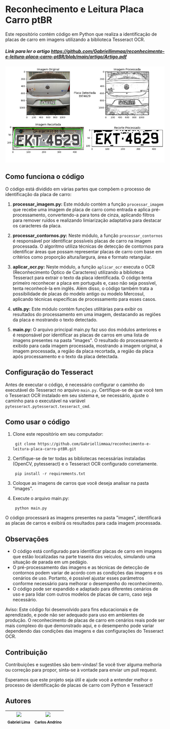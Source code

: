 # Reconhecimento e Leitura Placa Carro ptBR
Este repositório contém código em Python que realiza a identificação de placas de carro em imagens utilizando a biblioteca Tesseract OCR.

##### Link para ler o artigo https://github.com/Gabriellimmaa/reconhecimento-e-leitura-placa-carro-ptBR/blob/main/artigo/Artigo.pdf

<p align="center">
  <img src="artigo/img.png" height="auto" width="700" alt="resultado">
</p>

## Como funciona o código
O código está dividido em várias partes que compõem o processo de identificação da placa de carro:

1. **processar_imagem.py:** Este módulo contém a função `processar_imagem` que recebe uma imagem de placa de carro como entrada e aplica pré-processamento, convertendo-a para tons de cinza, aplicando filtros para remover ruídos e realizando limiarização adaptativa para destacar os caracteres da placa.
   
3. **processar_contornos.py:** Neste módulo, a função `processar_contornos` é responsável por identificar possíveis placas de carro na imagem processada. O algoritmo utiliza técnicas de detecção de contornos para identificar áreas que possam representar placas de carro com base em critérios como proporção altura/largura, área e formato retangular.
   
5. **aplicar_ocr.py:** Neste módulo, a função `aplicar_ocr` executa o OCR (Reconhecimento Óptico de Caracteres) utilizando a biblioteca Tesseract para extrair o texto da placa identificada. O código tenta primeiro reconhecer a placa em português e, caso não seja possível, tenta reconhecê-la em inglês. Além disso, o código também trata a possibilidade de placas do modelo antigo ou modelo Mercosul, aplicando técnicas específicas de processamento para esses casos.
   
7. **utils.py:** Este módulo contém funções utilitárias para exibir os resultados do processamento em uma imagem, destacando as regiões da placa e mostrando o texto detectado.
   
9. **main.py:** O arquivo principal main.py faz uso dos módulos anteriores e é responsável por identificar as placas de carros em uma lista de imagens presentes na pasta "images". O resultado do processamento é exibido para cada imagem processada, mostrando a imagem original, a imagem processada, a região da placa recortada, a região da placa após processamento e o texto da placa detectada.

## Configuração do Tesseract
Antes de executar o código, é necessário configurar o caminho do executável do Tesseract no arquivo `main.py`. Certifique-se de que você tem o Tesseract OCR instalado em seu sistema e, se necessário, ajuste o caminho para o executável na variável `pytesseract.pytesseract.tesseract_cmd`.

## Como usar o código
1. Clone este repositório em seu computador:
     
        git clone https://github.com/Gabriellimmaa/reconhecimento-e-leitura-placa-carro-ptBR.git
      
3. Certifique-se de ter todas as bibliotecas necessárias instaladas (OpenCV, pytesseract) e o Tesseract OCR configurado corretamente.
     
        pip install -r requirements.txt
      
5. Coloque as imagens de carros que você deseja analisar na pasta "images".
6. Execute o arquivo main.py:
     
        python main.py
      
O código processará as imagens presentes na pasta "images", identificará as placas de carros e exibirá os resultados para cada imagem processada.
## Observações
- O código está configurado para identificar placas de carro em imagens que estão localizadas na parte traseira dos veículos, simulando uma situação de parada em um pedágio.
- O pré-processamento das imagens e as técnicas de detecção de contornos podem variar de acordo com as condições das imagens e os cenários de uso. Portanto, é possível ajustar esses parâmetros conforme necessário para melhorar o desempenho do reconhecimento.
- O código pode ser expandido e adaptado para diferentes cenários de uso e para lidar com outros modelos de placas de carro, caso seja necessário.

Aviso: Este código foi desenvolvido para fins educacionais e de aprendizado, e pode não ser adequado para uso em ambientes de produção. O reconhecimento de placas de carro em cenários reais pode ser mais complexo do que demonstrado aqui, e o desempenho pode variar dependendo das condições das imagens e das configurações do Tesseract OCR.

## Contribuição
Contribuições e sugestões são bem-vindas! Se você tiver alguma melhoria ou correção para propor, sinta-se à vontade para enviar um pull request.

Esperamos que este projeto seja útil e ajude você a entender melhor o processo de identificação de placas de carro com Python e Tesseract!

## Autores
| [<img src="https://github.com/Gabriellimmaa.png" width=115><br><sub>Gabriel Lima</sub>](https://github.com/Gabriellimmaa) | [<img src="https://github.com/CarlosAAndrino.png" width=115><br><sub>Carlos Andrino</sub>](https://github.com/CarlosAAndrino) |
| :---: | :---: 
